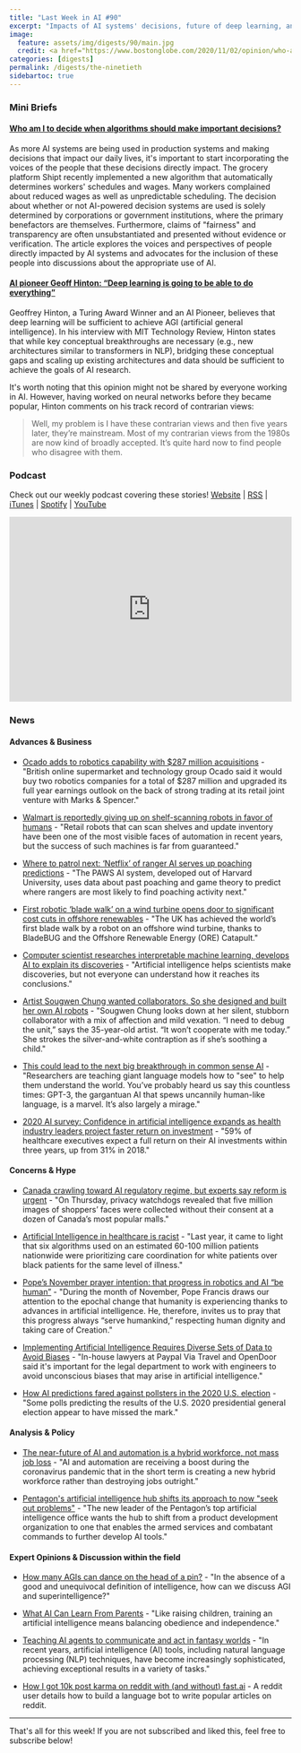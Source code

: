 ```yaml
---
title: "Last Week in AI #90"
excerpt: "Impacts of AI systems' decisions, future of deep learning, and more!"
image: 
  feature: assets/img/digests/90/main.jpg
  credit: <a href="https://www.bostonglobe.com/2020/11/02/opinion/who-am-i-decide-when-algorithms-should-make-important-decisions/"> Meredith Whittaker / Boston Globe </a>
categories: [digests]
permalink: /digests/the-ninetieth
sidebartoc: true
---
```


### Mini Briefs

#### [Who am I to decide when algorithms should make important decisions?](https://www.bostonglobe.com/2020/11/02/opinion/who-am-i-decide-when-algorithms-should-make-important-decisions/)
As more AI systems are being used in production systems and making decisions that impact our daily lives, it's important to start incorporating the voices of the people that these decisions directly impact. The grocery platform Shipt recently implemented a new algorithm that automatically determines workers' schedules and wages. Many workers complained about reduced wages as well as unpredictable scheduling. The decision about whether or not AI-powered decision systems are used is solely determined by corporations or government institutions, where the primary benefactors are themselves. Furthermore, claims of "fairness" and transparency are often unsubstantiated and presented without evidence or verification. The article explores the voices and perspectives of people directly impacted by AI systems and advocates for the inclusion of these people into discussions about the appropriate use of AI. 


#### [AI pioneer Geoff Hinton: “Deep learning is going to be able to do everything”](https://www.technologyreview.com/2020/11/03/1011616/ai-godfather-geoffrey-hinton-deep-learning-will-do-everything/)

Geoffrey Hinton, a Turing Award Winner and an AI Pioneer, believes that deep learning will be sufficient to achieve AGI (artificial general intelligence). In his interview with  MIT Technology Review, Hinton states that while key conceptual breakthroughs are necessary (e.g., new architectures similar to transformers in NLP), bridging these conceptual gaps and scaling up existing architectures and data should be sufficient to achieve the goals of AI research. 

It's worth noting that this opinion might not be shared by everyone working in AI. However, having worked on neural networks before they became popular,  Hinton comments on his track record of contrarian views:

> Well, my problem is I have these contrarian views and then five years later, they’re mainstream. Most of my contrarian views from the 1980s are now kind of broadly accepted. It’s quite hard now to find people who disagree with them. 

### Podcast
Check out our weekly podcast covering these stories!
[Website](https://aitalk.podbean.com) \|
[RSS](https://feed.podbean.com/aitalk/feed.xml) \| 
[iTunes](https://podcasts.apple.com/us/podcast/lets-talk-ai/id1502782720) \|
[Spotify](https://open.spotify.com/show/17HiNdxcoKJLLNibIAyUch) \| 
[YouTube](https://www.youtube.com/channel/UCKARTq-t5SPMzwtft8FWwnA)
<iframe title="Let's Talk AI" id="multi_iframe" class="podcast_embed"
 src="https://www.podbean.com/media/player/multi?playlist=http%3A%2F%2Fplaylist.podbean.com%2F7703921%2Fplaylist_multi.xml&vjs=1&kdsowie31j4k1jlf913=4975ccdd28d39e38bf5a1ccaf0c6ca4337fa996b&size=430&skin=9&episode_list_bg=%23ffffff&bg_left=%23000000&bg_mid=%230c5056&bg_right=%232a1844&podcast_title_color=%23c4c4c4&episode_title_color=%23ffffff&auto=0&share=1&fonts=Helvetica&download=0&rtl=0&show_playlist_recent_number=10&pbad=1" 
 scrolling="yes" allowfullscreen="" width="100%" height="330" frameborder="0"></iframe>

### News
#### Advances & Business

* [Ocado adds to robotics capability with $287 million acquisitions](https://www.reuters.com/article/kindred-systems-m-a-ocado-group-idUSKBN27I0SZ) - "British online supermarket and technology group Ocado said it would buy two robotics companies for a total of $287 million and upgraded its full year earnings outlook on the back of strong trading at its retail joint venture with Marks & Spencer."

* [Walmart is reportedly giving up on shelf-scanning robots in favor of humans](https://www.theverge.com/2020/11/3/21547306/walmart-shelf-scanning-robots-automation-bossa-nova-robotics-contract-ended) - "Retail robots that can scan shelves and update inventory have been one of the most visible faces of automation in recent years, but the success of such machines is far from guaranteed."

* [Where to patrol next: ‘Netflix’ of ranger AI serves up poaching predictions](https://news.mongabay.com/2020/11/where-to-patrol-next-netflix-of-ranger-ai-serves-up-poaching-predictions/) - "The PAWS AI system, developed out of Harvard University, uses data about past poaching and game theory to predict where rangers are most likely to find poaching activity next."

* [First robotic ‘blade walk’ on a wind turbine opens door to significant cost cuts in offshore renewables](https://ore.catapult.org.uk/press-releases/bladebug-completes-worlds-first-blade-walk-on-offshore-turbine/) - "The UK has achieved the world’s first blade walk by a robot on an offshore wind turbine, thanks to BladeBUG and the Offshore Renewable Energy (ORE) Catapult."

* [Computer scientist researches interpretable machine learning, develops AI to explain its discoveries](https://techxplore.com/news/2020-11-scientist-machine-ai-discoveries.html) - "Artificial intelligence helps scientists make discoveries, but not everyone can understand how it reaches its conclusions."

* [Artist Sougwen Chung wanted collaborators. So she designed and built her own AI robots](https://www.washingtonpost.com/business/2020/11/05/ai-artificial-intelligence-art-sougwen-chung/) - "Sougwen Chung looks down at her silent, stubborn collaborator with a mix of affection and mild vexation. “I need to debug the unit,” says the 35-year-old artist. “It won’t cooperate with me today.” She strokes the silver-and-white contraption as if she’s soothing a child."

* [This could lead to the next big breakthrough in common sense AI](https://www.technologyreview.com/2020/11/06/1011726/ai-natural-language-processing-computer-vision/) - "Researchers are teaching giant language models how to "see" to help them understand the world. You’ve probably heard us say this countless times: GPT-3, the gargantuan AI that spews uncannily human-like language, is a marvel. It’s also largely a mirage."

* [2020 AI survey: Confidence in artificial intelligence expands as health industry leaders project faster return on investment](https://www.healthcareitnews.com/news/2020-ai-survey-confidence-artificial-intelligence-expands-health-industry-leaders-project) - "59% of healthcare executives expect a full return on their AI investments within three years, up from 31% in 2018."

#### Concerns & Hype

* [Canada crawling toward AI regulatory regime, but experts say reform is urgent](https://www.thestar.com/politics/2020/10/31/canada-crawling-toward-ai-regulatory-regime-but-experts-say-reform-is-urgent.html) - "On Thursday, privacy watchdogs revealed that five million images of shoppers’ faces were collected without their consent at a dozen of Canada’s most popular malls."

* [Artificial Intelligence in healthcare is racist](https://www.zdnet.com/article/artificial-intelligence-in-healthcare-is-racist/) - "Last year, it came to light that six algorithms used on an estimated 60-100 million patients nationwide were prioritizing care coordination for white patients over black patients for the same level of illness."

* [Pope’s November prayer intention: that progress in robotics and AI “be human”](https://www.vaticannews.va/en/pope/news/2020-11/pope-francis-november-prayer-intention-robotics-ai-human.html) - "During the month of November, Pope Francis draws our attention to the epochal change that humanity is experiencing thanks to advances in artificial intelligence. He, therefore, invites us to pray that this progress always “serve humankind,” respecting human dignity and taking care of Creation."

* [Implementing Artificial Intelligence Requires Diverse Sets of Data to Avoid Biases](https://www.law.com/corpcounsel/2020/11/02/implementing-artificial-intelligence-requires-diverse-sets-of-data-to-avoid-biases/) - "In-house lawyers at Paypal Via Travel and OpenDoor said it's important for the legal department to work with engineers to avoid unconscious biases that may arise in artificial intelligence."

* [How AI predictions fared against pollsters in the 2020 U.S. election](https://venturebeat.com/2020/11/06/how-ai-predictions-fared-against-pollsters-in-the-2020-u-s-election/) - "Some polls predicting the results of the U.S. 2020 presidential general election appear to have missed the mark."

#### Analysis & Policy

* [The near-future of AI and automation is a hybrid workforce, not mass job loss](https://www.axios.com/ai-automation-pandemic-job-changes-bdccef8b-4766-4170-8984-775e8aa13168.html) - "AI and automation are receiving a boost during the coronavirus pandemic that in the short term is creating a new hybrid workforce rather than destroying jobs outright."

* [Pentagon's artificial intelligence hub shifts its approach to now "seek out problems"](https://www.c4isrnet.com/artificial-intelligence/2020/11/06/pentagons-artificial-intelligence-hub-shifts-its-approach-to-now-seek-out-problems/) - "The new leader of the Pentagon’s top artificial intelligence office wants the hub to shift from a product development organization to one that enables the armed services and combatant commands to further develop AI tools."

#### Expert Opinions & Discussion within the field

* [How many AGIs can dance on the head of a pin?](http://togelius.blogspot.com/2020/10/how-many-agis-can-dance-on-head-of-pin.html) - "In the absence of a good and unequivocal definition of intelligence, how can we discuss AGI and superintelligence?"

* [What AI Can Learn From Parents](https://www.wsj.com/articles/what-ai-can-learn-from-parents-11604586334) - "Like raising children, training an artificial intelligence means balancing obedience and independence."

* [Teaching AI agents to communicate and act in fantasy worlds](https://techxplore.com/news/2020-11-ai-agents-fantasy-worlds.html) - "In recent years, artificial intelligence (AI) tools, including natural language processing (NLP) techniques, have become increasingly sophisticated, achieving exceptional results in a variety of tasks."

* [How I got 10k post karma on reddit with (and without) fast.ai](https://www.a8b.io/posts/10k-karma-reddit-bot/) - A reddit user details how to build a language bot to write popular articles on reddit. 

<hr>

That's all for this week! If you are not subscribed and liked this, feel free to subscribe below!
